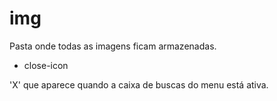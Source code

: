 # img

Pasta onde todas as imagens ficam armazenadas.

* close-icon

'X' que aparece quando a caixa de buscas do menu está ativa.

